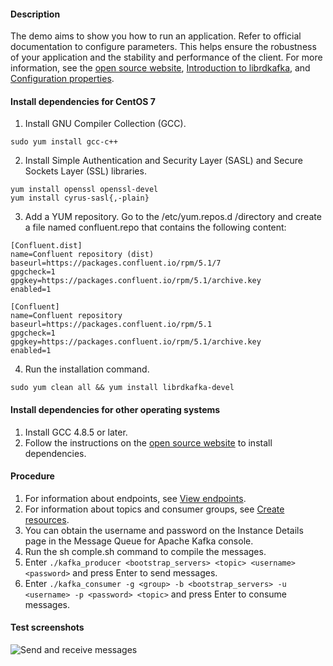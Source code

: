 #### Description
The demo aims to show you how to run an application. Refer to official documentation to configure parameters. This helps ensure the robustness of your application and the stability and performance of the client.
For more information, see the [open source website](https://github.com/edenhill/librdkafka), [Introduction to librdkafka](https://github.com/edenhill/librdkafka/blob/master/INTRODUCTION.md#documentation), and [Configuration properties](https://github.com/edenhill/librdkafka/blob/master/CONFIGURATION.md).

#### Install dependencies for CentOS 7
1. Install GNU Compiler Collection (GCC).
```
sudo yum install gcc-c++
```

2. Install Simple Authentication and Security Layer (SASL) and Secure Sockets Layer (SSL) libraries.

```
yum install openssl openssl-devel
yum install cyrus-sasl{,-plain}
```

3. Add a YUM repository.
Go to the /etc/yum.repos.d /directory and create a file named confluent.repo that contains the following content:

```
[Confluent.dist]
name=Confluent repository (dist)
baseurl=https://packages.confluent.io/rpm/5.1/7
gpgcheck=1
gpgkey=https://packages.confluent.io/rpm/5.1/archive.key
enabled=1

[Confluent]
name=Confluent repository
baseurl=https://packages.confluent.io/rpm/5.1
gpgcheck=1
gpgkey=https://packages.confluent.io/rpm/5.1/archive.key
enabled=1
```

4. Run the installation command.
```
sudo yum clean all && yum install librdkafka-devel
```



#### Install dependencies for other operating systems
1. Install GCC 4.8.5 or later.
2. Follow the instructions on the [open source website](https://github.com/edenhill/librdkafka) to install dependencies.


#### Procedure
1. For information about endpoints, see [View endpoints](https://help.aliyun.com/document_detail/68342.html?spm=a2c4g.11186623.6.554.X2a7Ga).
2. For information about topics and consumer groups, see [Create resources](https://help.aliyun.com/document_detail/68328.html?spm=a2c4g.11186623.6.549.xvKAt6).
3. You can obtain the username and password on the Instance Details page in the Message Queue for Apache Kafka console.
4. Run the sh comple.sh command to compile the messages.
5. Enter `./kafka_producer <bootstrap_servers> <topic> <username> <password>` and press Enter to send messages.
6. Enter `./kafka_consumer -g <group> -b <bootstrap_servers> -u <username> -p <password> <topic>` and press Enter to consume messages.

#### Test screenshots
![Send and receive messages](https://img.alicdn.com/5476e8b07b923/TB1YQfgScbpK1RjSZFyXXX_qFXa)



